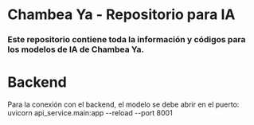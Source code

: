 # Chambea Ya - Repositorio para IA

### Este repositorio contiene toda la información y códigos para los modelos de IA de Chambea Ya.



# Backend

Para la conexión con el backend, el modelo se debe abrir en el puerto:
uvicorn api_service.main:app --reload --port 8001